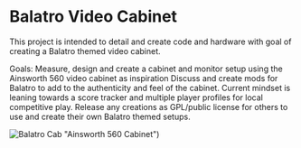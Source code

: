 # Balatro Video Cabinet
This project is intended to detail and create code and hardware with goal of creating a Balatro themed video cabinet.

Goals:
Measure, design and create a cabinet and monitor setup using the Ainsworth 560 video cabinet as inspiration
Discuss and create mods for Balatro to add to the authenticity and feel of the cabinet. Current mindset is leaning towards a score tracker and multiple player profiles for local competitive play.
Release any creations as GPL/public license for others to use and create their own Balatro themed setups.

![Balatro Cab](https://ibb.co/6cfwpBbn) "Ainsworth 560 Cabinet")

